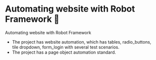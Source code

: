 # Automating website with Robot Framework :robot:

Automating website with Robot Framework 

- The project has website automation, which has tables, radio_buttons, tile dropdown, form_login with several test scenarios. 
- The project has a page object automation standard.
